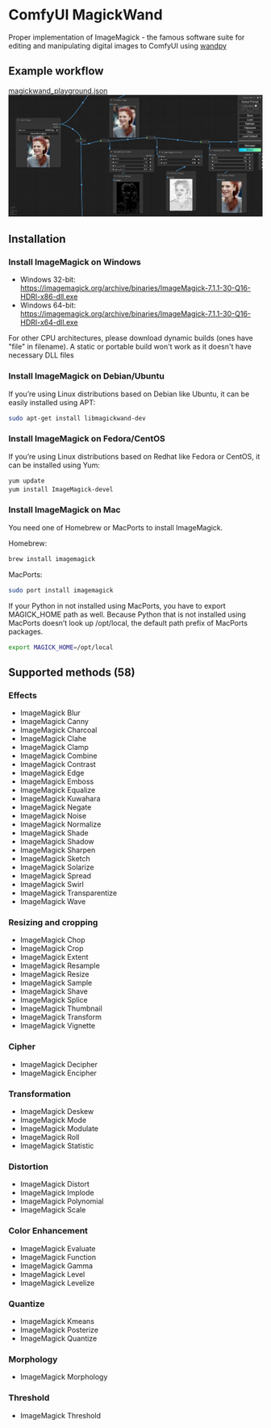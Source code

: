 # ComfyUI MagickWand
Proper implementation of ImageMagick - the famous software suite for editing and manipulating digital images to ComfyUI using [wandpy](https://github.com/emcconville/wand)
## Example workflow
[magickwand_playground.json](./magickwand_playground.json)
![](./example_image.png)
## Installation
### Install ImageMagick on Windows
* Windows 32-bit: https://imagemagick.org/archive/binaries/ImageMagick-7.1.1-30-Q16-HDRI-x86-dll.exe
* Windows 64-bit: https://imagemagick.org/archive/binaries/ImageMagick-7.1.1-30-Q16-HDRI-x64-dll.exe

For other CPU architectures, please download dynamic builds (ones have "file" in filename). A static or portable build won't work as it doesn't have necessary DLL files
### Install ImageMagick on Debian/Ubuntu
If you’re using Linux distributions based on Debian like Ubuntu, it can be easily installed using APT:
```sh
sudo apt-get install libmagickwand-dev
```
### Install ImageMagick on Fedora/CentOS
If you’re using Linux distributions based on Redhat like Fedora or CentOS, it can be installed using Yum:
```sh
yum update
yum install ImageMagick-devel
```
### Install ImageMagick on Mac
You need one of Homebrew or MacPorts to install ImageMagick.

Homebrew:
```sh
brew install imagemagick
```
MacPorts:
```sh
sudo port install imagemagick
```
If your Python in not installed using MacPorts, you have to export MAGICK_HOME path as well. Because Python that is not installed using MacPorts doesn’t look up /opt/local, the default path prefix of MacPorts packages.
```sh
export MAGICK_HOME=/opt/local
```
## Supported methods (58)
### Effects
* ImageMagick Blur
* ImageMagick Canny
* ImageMagick Charcoal
* ImageMagick Clahe
* ImageMagick Clamp
* ImageMagick Combine
* ImageMagick Contrast
* ImageMagick Edge
* ImageMagick Emboss
* ImageMagick Equalize
* ImageMagick Kuwahara
* ImageMagick Negate
* ImageMagick Noise
* ImageMagick Normalize
* ImageMagick Shade
* ImageMagick Shadow
* ImageMagick Sharpen
* ImageMagick Sketch
* ImageMagick Solarize
* ImageMagick Spread
* ImageMagick Swirl
* ImageMagick Transparentize
* ImageMagick Wave
### Resizing and cropping
* ImageMagick Chop
* ImageMagick Crop
* ImageMagick Extent
* ImageMagick Resample
* ImageMagick Resize
* ImageMagick Sample
* ImageMagick Shave
* ImageMagick Splice
* ImageMagick Thumbnail
* ImageMagick Transform
* ImageMagick Vignette
### Cipher
* ImageMagick Decipher
* ImageMagick Encipher
### Transformation
* ImageMagick Deskew
* ImageMagick Mode
* ImageMagick Modulate
* ImageMagick Roll
* ImageMagick Statistic
### Distortion
* ImageMagick Distort
* ImageMagick Implode
* ImageMagick Polynomial
* ImageMagick Scale
### Color Enhancement
* ImageMagick Evaluate
* ImageMagick Function
* ImageMagick Gamma
* ImageMagick Level
* ImageMagick Levelize
### Quantize
* ImageMagick Kmeans
* ImageMagick Posterize
* ImageMagick Quantize
### Morphology
* ImageMagick Morphology
### Threshold
* ImageMagick Threshold